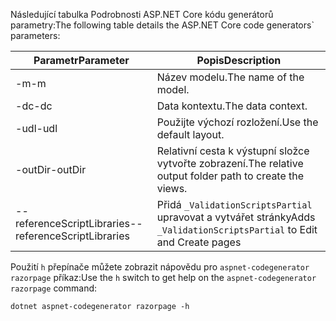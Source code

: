 <a name="codegenerator"></a> <span data-ttu-id="574ff-101">Následující tabulka Podrobnosti ASP.NET Core kódu generátorů parametry:</span><span class="sxs-lookup"><span data-stu-id="574ff-101">The following table details the ASP.NET Core code generators\` parameters:</span></span>

| <span data-ttu-id="574ff-102">Parametr</span><span class="sxs-lookup"><span data-stu-id="574ff-102">Parameter</span></span>               | <span data-ttu-id="574ff-103">Popis</span><span class="sxs-lookup"><span data-stu-id="574ff-103">Description</span></span>|
| ----------------- | ------------ |
| <span data-ttu-id="574ff-104">-m</span><span class="sxs-lookup"><span data-stu-id="574ff-104">-m</span></span>  | <span data-ttu-id="574ff-105">Název modelu.</span><span class="sxs-lookup"><span data-stu-id="574ff-105">The name of the model.</span></span> |
| <span data-ttu-id="574ff-106">-dc</span><span class="sxs-lookup"><span data-stu-id="574ff-106">-dc</span></span>  | <span data-ttu-id="574ff-107">Data kontextu.</span><span class="sxs-lookup"><span data-stu-id="574ff-107">The data context.</span></span> |
| <span data-ttu-id="574ff-108">-udl</span><span class="sxs-lookup"><span data-stu-id="574ff-108">-udl</span></span> | <span data-ttu-id="574ff-109">Použijte výchozí rozložení.</span><span class="sxs-lookup"><span data-stu-id="574ff-109">Use the default layout.</span></span> |
| <span data-ttu-id="574ff-110">-outDir</span><span class="sxs-lookup"><span data-stu-id="574ff-110">-outDir</span></span> | <span data-ttu-id="574ff-111">Relativní cesta k výstupní složce vytvořte zobrazení.</span><span class="sxs-lookup"><span data-stu-id="574ff-111">The relative output folder path to create the views.</span></span> |
| <span data-ttu-id="574ff-112">--referenceScriptLibraries</span><span class="sxs-lookup"><span data-stu-id="574ff-112">--referenceScriptLibraries</span></span> | <span data-ttu-id="574ff-113">Přidá `_ValidationScriptsPartial` upravovat a vytvářet stránky</span><span class="sxs-lookup"><span data-stu-id="574ff-113">Adds `_ValidationScriptsPartial` to Edit and Create pages</span></span> |

<span data-ttu-id="574ff-114">Použití `h` přepínače můžete zobrazit nápovědu pro `aspnet-codegenerator razorpage` příkaz:</span><span class="sxs-lookup"><span data-stu-id="574ff-114">Use the `h` switch to get help on the `aspnet-codegenerator razorpage` command:</span></span>

```console
dotnet aspnet-codegenerator razorpage -h
```
